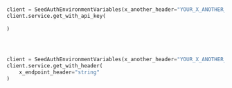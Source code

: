 ```python


client = SeedAuthEnvironmentVariables(x_another_header="YOUR_X_ANOTHER_HEADER", api_key="YOUR_API_KEY", base_url="https://yourhost.com/path/to/api", )        
client.service.get_with_api_key(
	
)
 
```                        


```python


client = SeedAuthEnvironmentVariables(x_another_header="YOUR_X_ANOTHER_HEADER", api_key="YOUR_API_KEY", base_url="https://yourhost.com/path/to/api", )        
client.service.get_with_header(
	x_endpoint_header="string"
)
 
```                        


